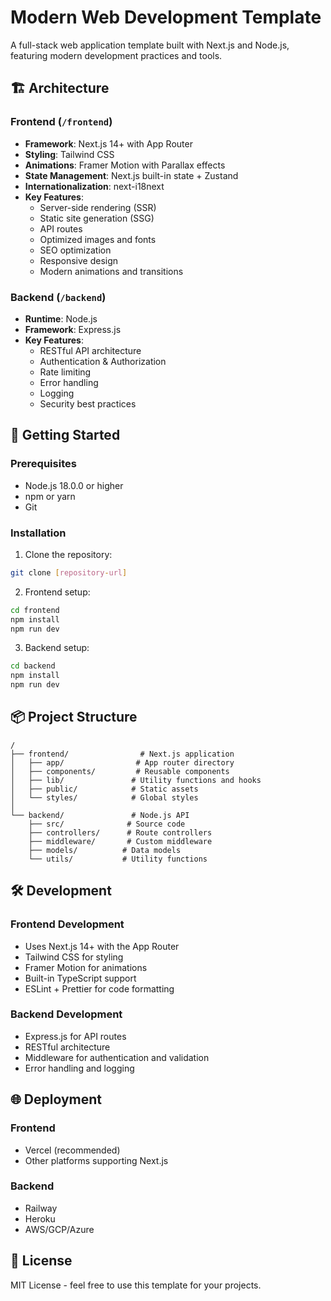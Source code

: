 # Modern Web Development Template

A full-stack web application template built with Next.js and Node.js, featuring modern development practices and tools.

## 🏗 Architecture

### Frontend (`/frontend`)

- **Framework**: Next.js 14+ with App Router
- **Styling**: Tailwind CSS
- **Animations**: Framer Motion with Parallax effects
- **State Management**: Next.js built-in state + Zustand
- **Internationalization**: next-i18next
- **Key Features**:
  - Server-side rendering (SSR)
  - Static site generation (SSG)
  - API routes
  - Optimized images and fonts
  - SEO optimization
  - Responsive design
  - Modern animations and transitions

### Backend (`/backend`)

- **Runtime**: Node.js
- **Framework**: Express.js
- **Key Features**:
  - RESTful API architecture
  - Authentication & Authorization
  - Rate limiting
  - Error handling
  - Logging
  - Security best practices

## 🚀 Getting Started

### Prerequisites

- Node.js 18.0.0 or higher
- npm or yarn
- Git

### Installation

1. Clone the repository:

```bash
git clone [repository-url]
```

2. Frontend setup:

```bash
cd frontend
npm install
npm run dev
```

3. Backend setup:

```bash
cd backend
npm install
npm run dev
```

## 📦 Project Structure

```
/
├── frontend/                # Next.js application
│   ├── app/                # App router directory
│   ├── components/         # Reusable components
│   ├── lib/               # Utility functions and hooks
│   ├── public/            # Static assets
│   └── styles/            # Global styles
│
└── backend/               # Node.js API
    ├── src/              # Source code
    ├── controllers/      # Route controllers
    ├── middleware/       # Custom middleware
    ├── models/          # Data models
    └── utils/           # Utility functions
```

## 🛠 Development

### Frontend Development

- Uses Next.js 14+ with the App Router
- Tailwind CSS for styling
- Framer Motion for animations
- Built-in TypeScript support
- ESLint + Prettier for code formatting

### Backend Development

- Express.js for API routes
- RESTful architecture
- Middleware for authentication and validation
- Error handling and logging

## 🌐 Deployment

### Frontend

- Vercel (recommended)
- Other platforms supporting Next.js

### Backend

- Railway
- Heroku
- AWS/GCP/Azure

## 📝 License

MIT License - feel free to use this template for your projects.
